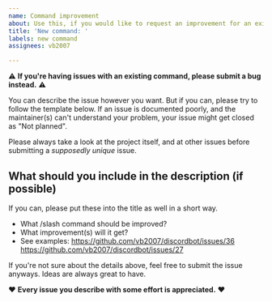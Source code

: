 ```yaml
---
name: Command improvement
about: Use this, if you would like to request an improvement for an existing command
title: 'New command: '
labels: new command
assignees: vb2007

---
```


⚠ **If you're having issues with an existing command, please submit a bug instead.** ⚠

You can describe the issue however you want. But if you can, please try to follow the template below. If an issue is documented poorly, and the maintainer(s) can't understand your problem, your issue might get closed as "Not planned".

Please always take a look at the project itself, and at other issues before submitting a _supposedly unique_ issue.

## What should you include in the description (if possible)

If you can, please put these into the title as well in a short way.

- What /slash command should be improved?
- What improvement(s) will it get?
- See examples: https://github.com/vb2007/discordbot/issues/36 https://github.com/vb2007/discordbot/issues/27

If you're not sure about the details above, feel free to submit the issue anyways. Ideas are always great to have.

♥ **Every issue you describe with some effort is appreciated.** ♥